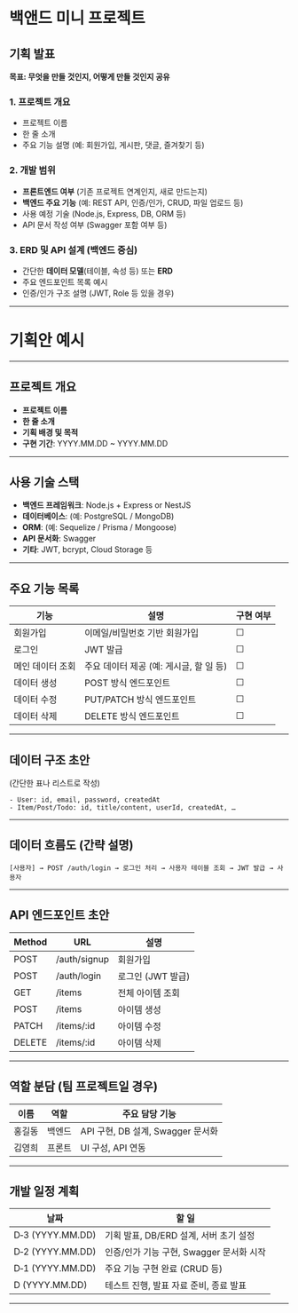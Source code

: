 # 백앤드 미니 프로젝트

## 기획 발표

**목표: 무엇을 만들 것인지, 어떻게 만들 것인지 공유**

### 1. 프로젝트 개요

- 프로젝트 이름
- 한 줄 소개
- 주요 기능 설명 (예: 회원가입, 게시판, 댓글, 즐겨찾기 등)

### 2. 개발 범위

- **프론트엔드 여부** (기존 프로젝트 연계인지, 새로 만드는지)
- **백엔드 주요 기능** (예: REST API, 인증/인가, CRUD, 파일 업로드 등)
- 사용 예정 기술 (Node.js, Express, DB, ORM 등)
- API 문서 작성 여부 (Swagger 포함 여부 등)

### 3. ERD 및 API 설계 (백엔드 중심)

- 간단한 **데이터 모델**(테이블, 속성 등) 또는 **ERD**
- 주요 엔드포인트 목록 예시
- 인증/인가 구조 설명 (JWT, Role 등 있을 경우)

---

# 기획안 예시

---

## 프로젝트 개요

- **프로젝트 이름**
- **한 줄 소개**
- **기획 배경 및 목적**
- **구현 기간**: YYYY.MM.DD ~ YYYY.MM.DD

---

## 사용 기술 스택

- **백엔드 프레임워크**: Node.js + Express or NestJS
- **데이터베이스**: (예: PostgreSQL / MongoDB)
- **ORM**: (예: Sequelize / Prisma / Mongoose)
- **API 문서화**: Swagger
- **기타**: JWT, bcrypt, Cloud Storage 등

---

## 주요 기능 목록

| 기능             | 설명                                    | 구현 여부 |
| ---------------- | --------------------------------------- | --------- |
| 회원가입         | 이메일/비밀번호 기반 회원가입           | ☐         |
| 로그인           | JWT 발급                                | ☐         |
| 메인 데이터 조회 | 주요 데이터 제공 (예: 게시글, 할 일 등) | ☐         |
| 데이터 생성      | POST 방식 엔드포인트                    | ☐         |
| 데이터 수정      | PUT/PATCH 방식 엔드포인트               | ☐         |
| 데이터 삭제      | DELETE 방식 엔드포인트                  | ☐         |

---

## 데이터 구조 초안

(간단한 표나 리스트로 작성)

```
- User: id, email, password, createdAt
- Item/Post/Todo: id, title/content, userId, createdAt, …

```

---

## 데이터 흐름도 (간략 설명)

```
[사용자] → POST /auth/login → 로그인 처리 → 사용자 테이블 조회 → JWT 발급 → 사용자

```

---

## API 엔드포인트 초안

| Method | URL          | 설명              |
| ------ | ------------ | ----------------- |
| POST   | /auth/signup | 회원가입          |
| POST   | /auth/login  | 로그인 (JWT 발급) |
| GET    | /items       | 전체 아이템 조회  |
| POST   | /items       | 아이템 생성       |
| PATCH  | /items/:id   | 아이템 수정       |
| DELETE | /items/:id   | 아이템 삭제       |

---

## 역할 분담 (팀 프로젝트일 경우)

| 이름   | 역할   | 주요 담당 기능                    |
| ------ | ------ | --------------------------------- |
| 홍길동 | 백엔드 | API 구현, DB 설계, Swagger 문서화 |
| 김영희 | 프론트 | UI 구성, API 연동                 |

---

## 개발 일정 계획

| 날짜             | 할 일                                    |
| ---------------- | ---------------------------------------- |
| D‑3 (YYYY.MM.DD) | 기획 발표, DB/ERD 설계, 서버 초기 설정   |
| D‑2 (YYYY.MM.DD) | 인증/인가 기능 구현, Swagger 문서화 시작 |
| D‑1 (YYYY.MM.DD) | 주요 기능 구현 완료 (CRUD 등)            |
| D (YYYY.MM.DD)   | 테스트 진행, 발표 자료 준비, 종료 발표   |

---
